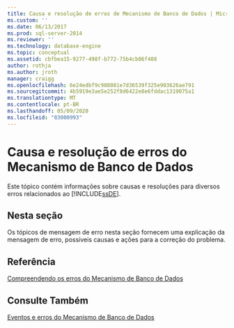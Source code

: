 ```yaml
---
title: Causa e resolução de erros de Mecanismo de Banco de Dados | Microsoft Docs
ms.custom: ''
ms.date: 06/13/2017
ms.prod: sql-server-2014
ms.reviewer: ''
ms.technology: database-engine
ms.topic: conceptual
ms.assetid: cbfbea15-9277-498f-b772-75b4cb06f408
author: rothja
ms.author: jroth
manager: craigg
ms.openlocfilehash: 6e24edbf9c988081e7d36539f325e903626ae791
ms.sourcegitcommit: 4b5919e3ae5e252f8d6422e8e6fddac1319075a1
ms.translationtype: MT
ms.contentlocale: pt-BR
ms.lasthandoff: 05/09/2020
ms.locfileid: "83000993"
---
```

# <a name="cause-and-resolution-of-database-engine-errors"></a>Causa e resolução de erros do Mecanismo de Banco de Dados
  Este tópico contém informações sobre causas e resoluções para diversos erros relacionados ao [!INCLUDE[ssDE](../includes/ssde-md.md)].  
  
## <a name="in-this-section"></a>Nesta seção  
 Os tópicos de mensagem de erro nesta seção fornecem uma explicação da mensagem de erro, possíveis causas e ações para a correção do problema.  
  
## <a name="reference"></a>Referência  
 [Compreendendo os erros do Mecanismo de Banco de Dados](../relational-databases/native-client-ole-db-errors/errors.md)  
  
## <a name="see-also"></a>Consulte Também  
 [Eventos e erros do Mecanismo de Banco de Dados](../relational-databases/errors-events/database-engine-events-and-errors.md)  
  
  
